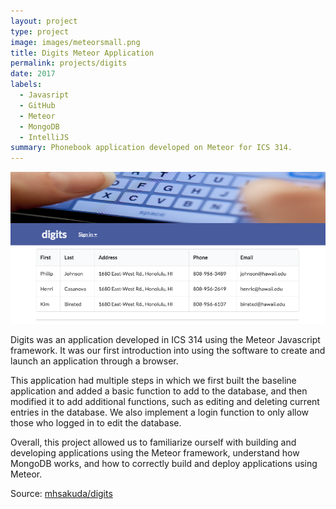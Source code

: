 ```yaml
---
layout: project
type: project
image: images/meteorsmall.png
title: Digits Meteor Application
permalink: projects/digits
date: 2017
labels:
  - Javasript
  - GitHub
  - Meteor
  - MongoDB
  - IntelliJS
summary: Phonebook application developed on Meteor for ICS 314.
---
```


<img class="ui fluid image" src="../images/digits.png">

Digits was an application developed in ICS 314 using the Meteor Javascript framework. It was our first introduction into using the software to create and launch an application through a browser. 

This application had multiple steps in which we first built the baseline application and added a basic function to add to the database, and then modified it to add additional functions, such as editing and deleting current entries in the database. We also implement a login function to only allow those who logged in to edit the database.

Overall, this project allowed us to familiarize ourself with building and developing applications using the Meteor framework, understand how MongoDB works, and how to correctly build and deploy applications using Meteor.

Source: <a href="https://github.com/mhsakuda/digits"><i class="large github icon "></i>mhsakuda/digits</a>

